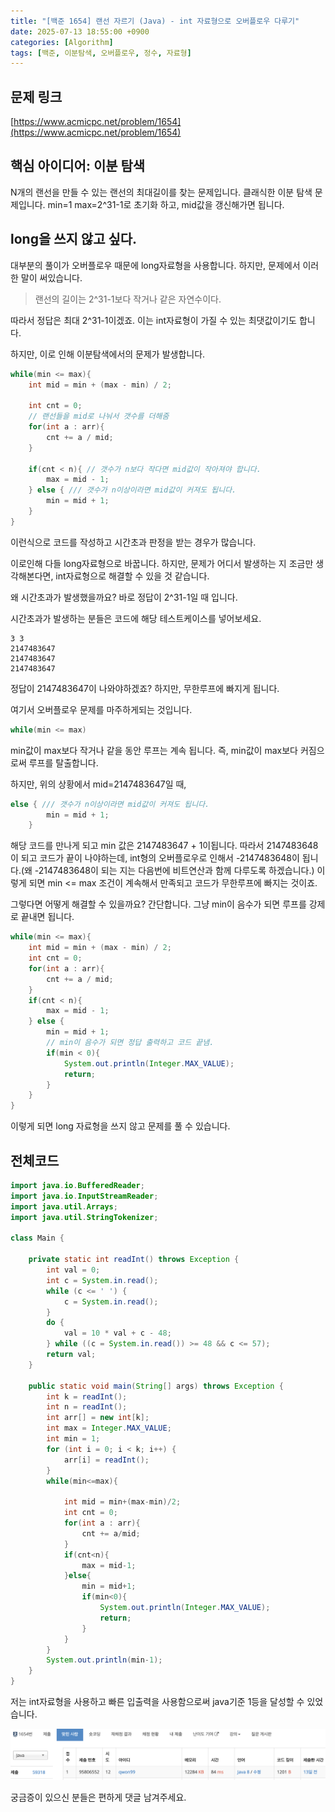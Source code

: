 ```yaml
---
title: "[백준 1654] 랜선 자르기 (Java) - int 자료형으로 오버플로우 다루기"
date: 2025-07-13 18:55:00 +0900
categories: [Algorithm]
tags: [백준, 이분탐색, 오버플로우, 정수, 자료형]
---
```


## 문제 링크

[https://www.acmicpc.net/problem/1654](https://www.acmicpc.net/problem/1654)

## 핵심 아이디어: 이분 탐색
N개의 랜선을 만들 수 있는 랜선의 최대길이를 찾는 문제입니다. 클래식한 이분 탐색 문제입니다. min=1 max=2^31-1로 초기화 하고, mid값을 갱신해가면 됩니다.

## long을 쓰지 않고 싶다.
대부분의 풀이가 오버플로우 때문에 long자료형을 사용합니다. 하지만, 문제에서 이러한 말이 써있습니다.

> 랜선의 길이는 2^31-1보다 작거나 같은 자연수이다.


따라서 정답은 최대 2^31-1이겠죠. 이는 int자료형이 가질 수 있는 최댓값이기도 합니다.

하지만, 이로 인해 이분탐색에서의 문제가 발생합니다.
```java
while(min <= max){
    int mid = min + (max - min) / 2;
    
    int cnt = 0;
    // 랜선들을 mid로 나눠서 갯수를 더해줌
    for(int a : arr){
        cnt += a / mid;
    }

    if(cnt < n){ // 갯수가 n보다 작다면 mid값이 작아져야 합니다.
        max = mid - 1;
    } else { /// 갯수가 n이상이라면 mid값이 커져도 됩니다.
        min = mid + 1;
    }
}

```

이런식으로 코드를 작성하고 시간초과 판정을 받는 경우가 많습니다.

이로인해 다들 long자료형으로 바꿉니다.
하지만, 문제가 어디서 발생하는 지 조금만 생각해본다면, int자료형으로 해결할 수 있을 것 같습니다.

왜 시간초과가 발생했을까요?
바로 정답이 2^31-1일 때 입니다.

시간초과가 발생하는 분들은 코드에 해당 테스트케이스를 넣어보세요.
```
3 3
2147483647
2147483647
2147483647
```
정답이 2147483647이 나와야하겠죠?
하지만, 무한루프에 빠지게 됩니다.

여기서 오버플로우 문제를 마주하게되는 것입니다.

```java
while(min <= max)
```
min값이 max보다 작거나 같을 동안 루프는 계속 됩니다.
즉, min값이 max보다 커짐으로써 루프를 탈출합니다.

하지만, 위의 상황에서 mid=2147483647일 때,
```java
else { /// 갯수가 n이상이라면 mid값이 커져도 됩니다.
        min = mid + 1;
    }
```
해당 코드를 만나게 되고 min 값은 2147483647 + 1이됩니다.
따라서 2147483648이 되고 코드가 끝이 나야하는데, int형의 오버플로우로 인해서 -2147483648이 됩니다.(왜 -2147483648이 되는 지는 다음번에 비트연산과 함께 다루도록 하겠습니다.)
이렇게 되면 min <= max 조건이 계속해서 만족되고 코드가 무한루프에 빠지는 것이죠.

그렇다면 어떻게 해결할 수 있을까요? 간단합니다. 그냥 min이 음수가 되면 루프를 강제로 끝내면 됩니다.
```java
while(min <= max){
    int mid = min + (max - min) / 2;
    int cnt = 0;
    for(int a : arr){
        cnt += a / mid;
    }
    if(cnt < n){
        max = mid - 1;
    } else {
        min = mid + 1;
        // min이 음수가 되면 정답 출력하고 코드 끝냄.
        if(min < 0){
            System.out.println(Integer.MAX_VALUE);
            return;
        }
    }
}
```

이렇게 되면 long 자료형을 쓰지 않고 문제를 풀 수 있습니다.

## 전체코드
```java
import java.io.BufferedReader;
import java.io.InputStreamReader;
import java.util.Arrays;
import java.util.StringTokenizer;

class Main {

    private static int readInt() throws Exception {
        int val = 0;
        int c = System.in.read();
        while (c <= ' ') {
            c = System.in.read();
        }
        do {
            val = 10 * val + c - 48;
        } while ((c = System.in.read()) >= 48 && c <= 57);
        return val;
    }

    public static void main(String[] args) throws Exception {
        int k = readInt();
        int n = readInt();
        int arr[] = new int[k];
        int max = Integer.MAX_VALUE;
        int min = 1;
        for (int i = 0; i < k; i++) {
            arr[i] = readInt();
        }
        while(min<=max){

            int mid = min+(max-min)/2;
            int cnt = 0;
            for(int a : arr){
                cnt += a/mid;
            }
            if(cnt<n){
                max = mid-1;
            }else{
                min = mid+1;
                if(min<0){
                    System.out.println(Integer.MAX_VALUE);
                    return;
                }
            }
        }
        System.out.println(min-1);
    }
}
```
저는 int자료형을 사용하고 빠른 입출력을 사용함으로써 java기준 1등을 달성할 수 있었습니다.

![1등 달성 인증](assets/img/bj1654.png)

궁금증이 있으신 분들은 편하게 댓글 남겨주세요.







